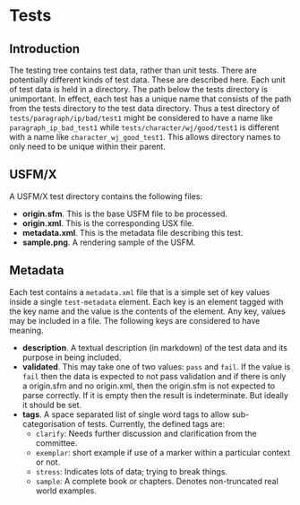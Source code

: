 # Tests

## Introduction

The testing tree contains test data, rather than unit tests. There are
potentially different kinds of test data. These are described here. Each unit of
test data is held in a directory. The path below the tests directory is
unimportant. In effect, each test has a unique name that consists of the path
from the tests directory to the test data directory. Thus a test directory of
`tests/paragraph/ip/bad/test1` might be considered to have a name like
`paragraph_ip_bad_test1` while `tests/character/wj/good/test1` is different with
a name like `character_wj_good_test1`. This allows directory names to only need
to be unique within their parent.

## USFM/X

A USFM/X test directory contains the following files:

- **origin.sfm**. This is the base USFM file to be processed.
- **origin.xml**. This is the corresponding USX file.
- **metadata.xml**. This is the metadata file describing this test.
- **sample.png**. A rendering sample of the USFM.

## Metadata

Each test contains a `metadata.xml` file that is a simple set of key values
inside a single `test-metadata` element. Each key is an element tagged with the
key name and the value is the contents of the element. Any key, values may be
included in a file. The following keys are considered to have meaning.

- **description**. A textual description (in markdown) of the test data and its
  purpose in being included.
- **validated**. This may take one of two values: `pass` and `fail`. If the value
  is `fail` then the data is expected to not pass validation and if there is only a
  origin.sfm and no origin.xml, then the origin.sfm is not expected to parse
  correctly. If it is empty then the result is indeterminate. But ideally it should be set.
 - **tags**. A space separated list of single word tags to allow sub-categorisation of tests.
   Currently, the defined tags are:
   - `clarify`: Needs further discussion and clarification from the committee.
   - `exemplar`: short example if use of a marker within a particular context or not.
   - `stress`: Indicates lots of data; trying to break things.
   - `sample`: A complete book or chapters. Denotes non-truncated real world examples.
